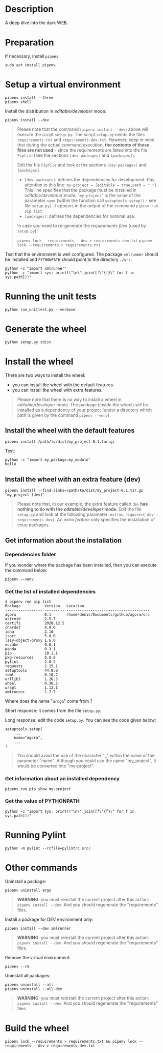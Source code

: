 # Description

A deep dive into the dark WEB.

# Preparation

If necessary, install `pipenv`:

    sudo apt install pipenv

# Setup a virtual environment

    pipenv install --three
    pipenv shell

Install the distribution in _editable/developer_ mode:

    pipenv install --dev

> Please note that the command (`pipenv install --dev`) above will execute the script `setup.py`.
> The script `setup.py` needs the files `requirements.txt` and `requirements-dev.txt`.
> However, keep in mind that during the actual command execution, **the contents of these files are not used** - since
> the requirements are listed into the file `Pipfile` (see the sections `[dev-packages]` and `[packages]`).
>
> Edit the file `Pipfile` and look at the sections `[dev-packages]` and `[packages]`.
> * `[dev-packages]`: defines the dependencies for development.
>   Pay attention to this line: `my-project = {editable = true,path = "."}`.
>   This line specifies that the package must be installed in _editable/developer_ mode.
>   "`my-project`" is the value of the parameter `name` (within the function call `setuptools.setup()` - see file
>   `setup.py`).
>   It appears in the output of the command `pipenv run pip list`.
> * `[packages]`: defines the dependencies for nominal use.
>
> In case you need to re-generate the _requirements files_ (used by `setup.py`):
>
> `pipenv lock --requirements --dev > requirements-dev.txt`
> `pipenv lock --requirements > requirements.txt`

Test that the environment is well configured. The package `xmlrunner` should be installed and `PYTHONPATH` should point
to the directory `./src`.

    python -c "import xmlrunner"
    python -c "import sys; print(\"\n\".join([f\"{f}\" for f in sys.path]))"
    
# Running the unit tests
    
    python run_unittest.py --verbose

# Generate the wheel

    python setup.py sdist

# Install the wheel

There are two ways to install the wheel:

* you can install the wheel with the default features.
* you can install the wheel with extra features.

> Please note that there is no way to install a wheel in _editable/developer_ mode.
> The package (inside the wheel) will be installed as a dependency of your project (under a directory which path is
> given by the command `pipenv --venv`).

## Install the wheel with the default features

    pipenv install /path/to/dist/my_project-0.1.tar.gz

Test:

    python -c "import my_package.my_module"    
    hello

## Install the wheel with an extra feature (dev)

    pipenv install --find-links=/path/to/dist/my_project-0.1.tar.gz "my_project [dev]"

> Please note that, in our example, the extra feature called `dev` **has nothing to do with the _editable/developer_
> mode**.
> Edit the file `setup.py` and look at the following parameter: `extras_require={'dev': requirements_dev}`.
> An _extra feature_ only specifies the installation of extra packages.

## Get information about the installation

### Dependencies folder

If you wonder where the package has been installed, then you can execute the command below.

    pipenv --venv

### Get the list of installed dependencies

    $ pipenv run pip list
    Package           Version   Location
    ----------------- --------- --------------------------------------
    agora             0.1       /home/denis/Documents/github/agora/src
    astroid           2.5.7
    certifi           2020.12.5
    chardet           4.0.0
    idna              2.10
    isort             5.8.0
    lazy-object-proxy 1.6.0
    mccabe            0.6.1
    panda             0.3.1
    pip               20.1.1
    pkg-resources     0.0.0
    pylint            2.8.2
    requests          2.25.1
    setuptools        44.0.0
    toml              0.10.2
    urllib3           1.26.5
    wheel             0.36.2
    wrapt             1.12.1
    xmlrunner         1.7.7

Where does the name "`aroga`" come from ?

Short response: it comes from the file `setup.py`.

Long response: edit the code `setup.py`. You can see the code given below:

    setuptools.setup(
        ...
        name="agora",
        ...
    )

> You should avoid the use of the character "_" within the value of the parameter "name".
> Although you could use the name "my_project", it would be converted into "my-project".

### Get information about an installed dependency

    pipenv run pip show my-project

### Get the value of PYTHONPATH

    python -c "import sys; print(\"\n\".join([f\"{f}\" for f in sys.path]))"

# Running Pylint

    python -m pylint --rcfile=pylintrc src/

# Other commands

Uninstall a package:

    pipenv uninstall args

> **WARNING**: you must reinstall the current project after this action: `pipenv install --dev`.
> And you should regenerate the "requirements" files.

Install a package for DEV environment only:

    pipenv install --dev xmlrunner

> **WARNING**: you must reinstall the current project after this action: `pipenv install --dev`.
> And you should regenerate the "requirements" files.

Remove the virtual environment:

    pipenv --rm

Uninstall all packages:

    pipenv uninstall --all
    pipenv uninstall --all-dev

> **WARNING**: you must reinstall the current project after this action: `pipenv install --dev`.
> And you should regenerate the "requirements" files.

# Build the wheel

    pipenv lock --requirements > requirements.txt && pipenv lock --requirements --dev > requirements-dev.txt



